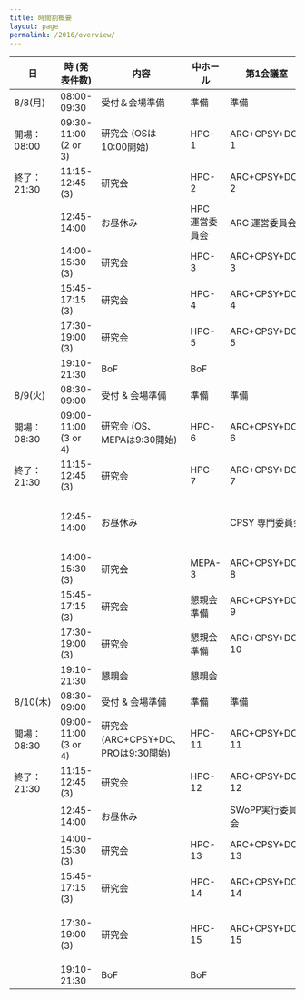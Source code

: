 ```yaml
---
title: 時間割概要
layout: page
permalink: /2016/overview/
---
```


| 日            | 時 (発表件数)        | 内容                                | 中ホール         | 第1会議室         | 第2会議室        | 国際会議室   |
|---------------|----------------------|-------------------------------------|------------------|-------------------|------------------|--------------|
| 8/8(月)       | 08:00-09:30          | 受付＆会場準備                      | 準備             | 準備              | 準備             |              |
| 開場：08:00   | 09:30-11:00 (2 or 3) | 研究会 (OSは10:00開始)              | HPC-1            | ARC+CPSY+DC-1     | OS-1             |              |
| 終了：21:30   | 11:15-12:45 (3)      | 研究会                              | HPC-2            | ARC+CPSY+DC-2     | OS-2             |              |
|               | 12:45-14:00          | お昼休み                            | HPC 運営委員会   | ARC 運営委員会    |                  |              |
|               | 14:00-15:30 (3)      | 研究会                              | HPC-3            | ARC+CPSY+DC-3     | OS-3             |              |
|               | 15:45-17:15 (3)      | 研究会                              | HPC-4            | ARC+CPSY+DC-4     | OS-4             |              |
|               | 17:30-19:00 (3)      | 研究会                              | HPC-5            | ARC+CPSY+DC-5     | OS-5             |              |
|               | 19:10-21:30          | BoF                                 | BoF              |                   |                  |              |
| 8/9(火)       | 08:30-09:00          | 受付 & 会場準備                     | 準備             | 準備              | 準備             | 準備         |
| 開場：08:30   | 09:00-11:00 (3 or 4) | 研究会 (OS、MEPAは9:30開始)         | HPC-6            | ARC+CPSY+DC-6     | OS-6             | MEPA-1       |
| 終了：21:30   | 11:15-12:45 (3)      | 研究会                              | HPC-7            | ARC+CPSY+DC-7     | OS-7             | MEPA-2       |
|               | 12:45-14:00          | お昼休み                            |                  | CPSY 専門委員会   | ACS 編集委員会   |              |
|               | 14:00-15:30 (3)      | 研究会                              | MEPA-3           | ARC+CPSY+DC-8     |                  | HPC-8        |
|               | 15:45-17:15 (3)      | 研究会                              | 懇親会準備       | ARC+CPSY+DC-9     |                  | HPC-9        |
|               | 17:30-19:00 (3)      | 研究会                              | 懇親会準備       | ARC+CPSY+DC-10    |                  | HPC-10       |
|               | 19:10-21:30          | 懇親会                              | 懇親会           |                   |                  |              |
| 8/10(木)      | 08:30-09:00          | 受付 & 会場準備                     | 準備             | 準備              | 準備             |              |
| 開場：08:30   | 09:00-11:00 (3 or 4) | 研究会 (ARC+CPSY+DC、PROは9:30開始) | HPC-11           | ARC+CPSY+DC-11    | PRO-1            |              |
| 終了：21:30   | 11:15-12:45 (3)      | 研究会                              | HPC-12           | ARC+CPSY+DC-12    | PRO-2            |              |
|               | 12:45-14:00          | お昼休み                            |                  | SWoPP実行委員会   |                  |              |
|               | 14:00-15:30 (3)      | 研究会                              | HPC-13           | ARC+CPSY+DC-13    | PRO-3            |              |
|               | 15:45-17:15 (3)      | 研究会                              | HPC-14           | ARC+CPSY+DC-14    | PRO-4            |              |
|               | 17:30-19:00 (3)      | 研究会                              | HPC-15           | ARC+CPSY+DC-15    | PRO 編集委員会   |              |
|               | 19:10-21:30          | BoF                                 | BoF              |                   |                  |              |
